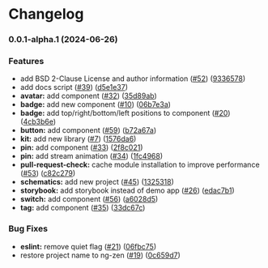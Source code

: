 # Changelog


### 0.0.1-alpha.1 (2024-06-26)


### Features

* add BSD 2-Clause License and author information ([#52](https://github.com/Kordrad/ng-zen/issues/52)) ([9336578](https://github.com/Kordrad/ng-zen/commit/93365782656f8166f6f8205dc9c4ea9f4c8c0c27))
* add docs script ([#39](https://github.com/Kordrad/ng-zen/issues/39)) ([d5e1e37](https://github.com/Kordrad/ng-zen/commit/d5e1e37eed26ebf2227c9039ad9b97161f7316c3))
* **avatar:** add component ([#32](https://github.com/Kordrad/ng-zen/issues/32)) ([35d89ab](https://github.com/Kordrad/ng-zen/commit/35d89abeb5baf934ec68b83ca8ef5f28ff40332c))
* **badge:** add new component ([#10](https://github.com/Kordrad/ng-zen/issues/10)) ([06b7e3a](https://github.com/Kordrad/ng-zen/commit/06b7e3acf4d947ee8ee79bde772d987d813bbf62))
* **badge:** add top/right/bottom/left positions to component ([#20](https://github.com/Kordrad/ng-zen/issues/20)) ([4cb3b6e](https://github.com/Kordrad/ng-zen/commit/4cb3b6e5db1f9e239ccee01c86a7b00102cfb70e))
* **button:** add component ([#59](https://github.com/Kordrad/ng-zen/issues/59)) ([b72a67a](https://github.com/Kordrad/ng-zen/commit/b72a67aa39ba3dd9a893395d178935573cfc9038))
* **kit:** add new library ([#7](https://github.com/Kordrad/ng-zen/issues/7)) ([1576da6](https://github.com/Kordrad/ng-zen/commit/1576da623fece9910e289d53abe0928d8c15664b))
* **pin:** add component ([#33](https://github.com/Kordrad/ng-zen/issues/33)) ([2f8c021](https://github.com/Kordrad/ng-zen/commit/2f8c0214a47defb0f748e399b83872ef9e8cc2a0))
* **pin:** add stream animation ([#34](https://github.com/Kordrad/ng-zen/issues/34)) ([1fc4968](https://github.com/Kordrad/ng-zen/commit/1fc4968e31ce05fe36cfb1b89d9248df68684a2f))
* **pull-request-check:** cache module installation to improve performance ([#53](https://github.com/Kordrad/ng-zen/issues/53)) ([c82c279](https://github.com/Kordrad/ng-zen/commit/c82c2792c8b0b436e5856a63a53c5b2ffd433a76))
* **schematics:** add new project ([#45](https://github.com/Kordrad/ng-zen/issues/45)) ([1325318](https://github.com/Kordrad/ng-zen/commit/1325318a8c4941f3ff696138d7ae427aa95279f1))
* **storybook:** add storybook instead of demo app ([#26](https://github.com/Kordrad/ng-zen/issues/26)) ([edac7b1](https://github.com/Kordrad/ng-zen/commit/edac7b16cb2573c86b52a614b2539e9fb6b9fafe))
* **switch:** add component ([#56](https://github.com/Kordrad/ng-zen/issues/56)) ([a6028d5](https://github.com/Kordrad/ng-zen/commit/a6028d5d3bc00fd5f13bf51192225e2eda68e0fc))
* **tag:** add component ([#35](https://github.com/Kordrad/ng-zen/issues/35)) ([33dc67c](https://github.com/Kordrad/ng-zen/commit/33dc67c5830ed42323e76c8658ea1d85c0509155))


### Bug Fixes

* **eslint:** remove quiet flag ([#21](https://github.com/Kordrad/ng-zen/issues/21)) ([06fbc75](https://github.com/Kordrad/ng-zen/commit/06fbc752b50470fec745bcd77d4b64ba2bec82ee))
* restore project name to ng-zen ([#19](https://github.com/Kordrad/ng-zen/issues/19)) ([0c659d7](https://github.com/Kordrad/ng-zen/commit/0c659d77bbda95414fd29ab2dbc58b4ffd3d61d7))
